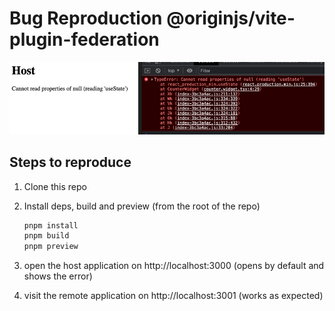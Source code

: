 # Bug Reproduction @originjs/vite-plugin-federation

![Error Image](img.png)

## Steps to reproduce

1. Clone this repo
2. Install deps, build and preview (from the root of the repo)

   ```bash
   pnpm install
   pnpm build
   pnpm preview
   ```
3. open the host application on http://localhost:3000 (opens by default and shows the error)
4. visit the remote application on http://localhost:3001 (works as expected)
